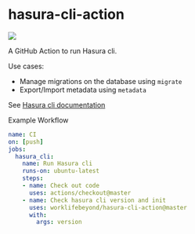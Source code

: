 # hasura-cli-action

<a href="https://github.com/marketplace/actions/run-hasura-cli"><img src="https://img.shields.io/badge/hasura--cli--action-v1-green" /></a>

A GitHub Action to run Hasura cli.

Use cases:

* Manage migrations on the database using `migrate`
* Export/Import metadata using `metadata `

See [Hasura cli documentation](https://docs.hasura.io/1.0/graphql/manual/hasura-cli/index.html)

Example Workflow

```yml
name: CI
on: [push]
jobs:
  hasura_cli:
    name: Run Hasura cli
    runs-on: ubuntu-latest
    steps:
    - name: Check out code
      uses: actions/checkout@master
    - name: Check hasura cli version and init
      uses: worklifebeyond/hasura-cli-action@master
      with:
        args: version

```
